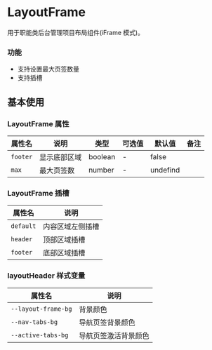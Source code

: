 <!--
 * @Author: weichunpei
 * @Date: 2023-10-20 13:07:20
 * @LastEditors: weichunpei
 * @LastEditTime: 2023-11-16 14:44:38
 * @Description:
-->

# LayoutFrame

用于职能类后台管理项目布局组件(iFrame 模式)。

### 功能

- 支持设置最大页签数量
- 支持插槽

## 基本使用

<demo src="./basic.vue"></demo>

### LayoutFrame 属性

| 属性名   | 说明         | 类型    | 可选值 | 默认值   | 备注 |
| -------- | ------------ | ------- | ------ | -------- | ---- |
| `footer` | 显示底部区域 | boolean | -      | false    |      |
| `max`    | 最大页签数   | number  | -      | undefind |      |

### LayoutFrame 插槽

| 属性名    | 说明             |
| --------- | ---------------- |
| `default` | 内容区域左侧插槽 |
| `header`  | 顶部区域插槽     |
| `footer`  | 底部区域插槽     |

### layoutHeader 样式变量

| 属性名              | 说明                 |
| ------------------- | -------------------- |
| `--layout-frame-bg` | 背景颜色             |
| `--nav-tabs-bg`     | 导航页签背景颜色     |
| `--active-tabs-bg`  | 导航页签激活背景颜色 |
